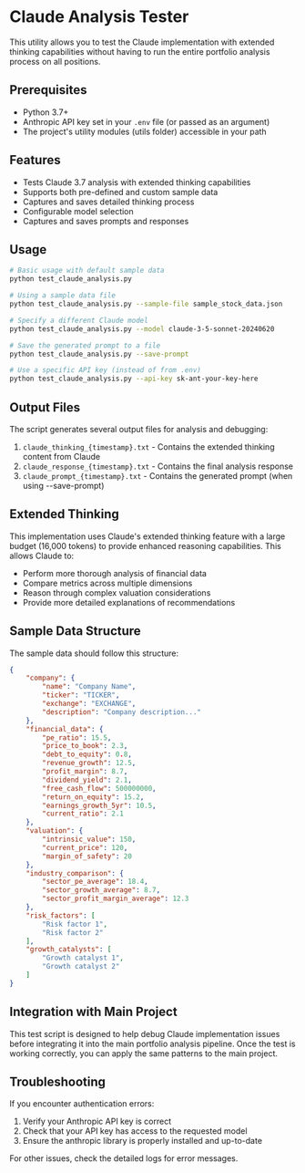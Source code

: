 # Claude Analysis Tester

This utility allows you to test the Claude implementation with extended thinking capabilities without having to run the entire portfolio analysis process on all positions.

## Prerequisites

- Python 3.7+
- Anthropic API key set in your `.env` file (or passed as an argument)
- The project's utility modules (utils folder) accessible in your path

## Features

- Tests Claude 3.7 analysis with extended thinking capabilities
- Supports both pre-defined and custom sample data
- Captures and saves detailed thinking process
- Configurable model selection
- Captures and saves prompts and responses

## Usage

```bash
# Basic usage with default sample data
python test_claude_analysis.py

# Using a sample data file
python test_claude_analysis.py --sample-file sample_stock_data.json

# Specify a different Claude model
python test_claude_analysis.py --model claude-3-5-sonnet-20240620

# Save the generated prompt to a file
python test_claude_analysis.py --save-prompt

# Use a specific API key (instead of from .env)
python test_claude_analysis.py --api-key sk-ant-your-key-here
```

## Output Files

The script generates several output files for analysis and debugging:

1. `claude_thinking_{timestamp}.txt` - Contains the extended thinking content from Claude
2. `claude_response_{timestamp}.txt` - Contains the final analysis response
3. `claude_prompt_{timestamp}.txt` - Contains the generated prompt (when using --save-prompt)

## Extended Thinking

This implementation uses Claude's extended thinking feature with a large budget (16,000 tokens) to provide enhanced reasoning capabilities. This allows Claude to:

- Perform more thorough analysis of financial data
- Compare metrics across multiple dimensions
- Reason through complex valuation considerations
- Provide more detailed explanations of recommendations

## Sample Data Structure

The sample data should follow this structure:

```json
{
    "company": {
        "name": "Company Name",
        "ticker": "TICKER",
        "exchange": "EXCHANGE",
        "description": "Company description..."
    },
    "financial_data": {
        "pe_ratio": 15.5,
        "price_to_book": 2.3,
        "debt_to_equity": 0.8,
        "revenue_growth": 12.5,
        "profit_margin": 8.7,
        "dividend_yield": 2.1,
        "free_cash_flow": 500000000,
        "return_on_equity": 15.2,
        "earnings_growth_5yr": 10.5,
        "current_ratio": 2.1
    },
    "valuation": {
        "intrinsic_value": 150,
        "current_price": 120,
        "margin_of_safety": 20
    },
    "industry_comparison": {
        "sector_pe_average": 18.4,
        "sector_growth_average": 8.7,
        "sector_profit_margin_average": 12.3
    },
    "risk_factors": [
        "Risk factor 1",
        "Risk factor 2"
    ],
    "growth_catalysts": [
        "Growth catalyst 1",
        "Growth catalyst 2"
    ]
}
```

## Integration with Main Project

This test script is designed to help debug Claude implementation issues before integrating it into the main portfolio analysis pipeline. Once the test is working correctly, you can apply the same patterns to the main project.

## Troubleshooting

If you encounter authentication errors:
1. Verify your Anthropic API key is correct
2. Check that your API key has access to the requested model
3. Ensure the anthropic library is properly installed and up-to-date

For other issues, check the detailed logs for error messages. 